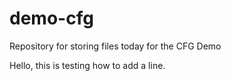 # demo-cfg
Repository for storing files today for the CFG Demo

Hello, this is testing how to add a line. 


